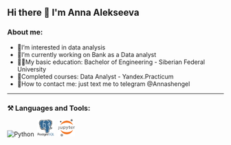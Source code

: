## Hi there 👋 I'm Anna Alekseeva
### About me:
- 👀I’m interested in data analysis
- 🏦I’m currently working on Bank as a Data analyst
- 👩‍🎓My basic education: Bachelor of Engineering - Siberian Federal University
- 📔Completed courses: Data Analyst - Yandex.Practicum
- 📩How to contact me: just text me to telegram @Annashengel

---

### :hammer_and_pick: Languages and Tools:
<div>
   <img scr="https://raw.githubusercontent.com/devicons/devicon/55609aa5bd817ff167afce0d965585c92040787a/icons/python/python-original-wordmark.svg" title="Python" alt="Python" width="40" height="40"/>&nbsp;
   <img src="https://raw.githubusercontent.com/devicons/devicon/55609aa5bd817ff167afce0d965585c92040787a/icons/postgresql/postgresql-original-wordmark.svg" title="PostgreSQL" alt="PostgreSQL" width="40" height="40"/>&nbsp;
   <img src="https://raw.githubusercontent.com/devicons/devicon/55609aa5bd817ff167afce0d965585c92040787a/icons/jupyter/jupyter-original-wordmark.svg" title="Jupyter Notebook" alt="Jupyter Notebook" width="40" height="40"/>&nbsp;
</div>
